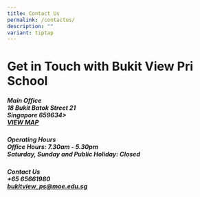 ```yaml
---
title: Contact Us
permalink: /contactus/
description: ""
variant: tiptap
---
```

<h1><strong>Get in Touch with Bukit View Pri School</strong></h1>
<h5><strong>Main Office</strong><br>18 Bukit Batok Street 21 <br>Singapore 659634&gt; <br><a href="https://www.google.com/maps?q=18+Bukit+Batok+Street+21+Singapore+659634+" rel="noopener nofollow" target="_blank">VIEW MAP</a></h5>
<h5><strong>Operating Hours</strong><br>Office Hours:&nbsp;7.30am - 5.30pm <br>Saturday, Sunday and Public Holiday: Closed</h5>
<h5><strong>Contact Us</strong><br>+65 65661980 <br><a href="mailto:bukitview_ps@moe.edu.sg" rel="noopener noreferrer nofollow" target="_blank"><u>bukitview_ps@moe.edu.sg</u></a></h5>
<p></p>